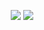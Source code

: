 
<p align="center">
	<img src ="https://github-readme-stats.vercel.app/api?username=anuraghazra&show_icons=true&bg_color=0000?hide_border=true">
	<img src ="https://github-readme-streak-stats.herokuapp.com?user=maruffahmed&theme=darcula&hide_border=true&background=FFFFFF00](https://github-readme-streak-stats.herokuapp.com?user=shantoislam6&theme=transparent&border_radius=3.4">
</p>

